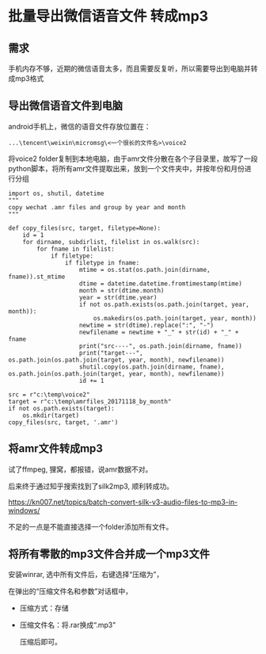 
# 批量导出微信语音文件 转成mp3

## 需求

手机内存不够，近期的微信语音太多，而且需要反复听，所以需要导出到电脑并转成mp3格式

## 导出微信语音文件到电脑

android手机上，微信的语音文件存放位置在：

```
...\tencent\weixin\micromsg\<一个很长的文件名>\voice2
```

将voice2 folder复制到本地电脑，由于amr文件分散在各个子目录里，故写了一段python脚本，将所有amr文件提取出来，放到一个文件夹中，并按年份和月份进行分组

```
import os, shutil, datetime
"""
copy wechat .amr files and group by year and month
"""

def copy_files(src, target, filetype=None):
    id = 1
    for dirname, subdirlist, filelist in os.walk(src):
        for fname in filelist:
            if filetype:
                if filetype in fname:
                    mtime = os.stat(os.path.join(dirname, fname)).st_mtime
                    dtime = datetime.datetime.fromtimestamp(mtime)
                    month = str(dtime.month)
                    year = str(dtime.year)
                    if not os.path.exists(os.path.join(target, year, month)):
                        os.makedirs(os.path.join(target, year, month))
                    newtime = str(dtime).replace(":", "-")
                    newfilename = newtime + "_" + str(id) + "_" + fname
                    print("src----", os.path.join(dirname, fname))
                    print("target---", os.path.join(os.path.join(target, year, month), newfilename))
                    shutil.copy(os.path.join(dirname, fname), os.path.join(os.path.join(target, year, month), newfilename))
                    id += 1

src = r"c:\temp\voice2"
target = r"c:\temp\amrfiles_20171118_by_month"
if not os.path.exists(target):
    os.mkdir(target)
copy_files(src, target, '.amr')
```



## 将amr文件转成mp3

试了ffmpeg, 狸窝，都报错，说amr数据不对。

后来终于通过知乎搜索找到了silk2mp3, 顺利转成功。

https://kn007.net/topics/batch-convert-silk-v3-audio-files-to-mp3-in-windows/

不足的一点是不能直接选择一个folder添加所有文件。

## 将所有零散的mp3文件合并成一个mp3文件

安装winrar, 选中所有文件后，右键选择“压缩为”，

在弹出的“压缩文件名和参数”对话框中，

- 压缩方式：存储

- 压缩文件名：将.rar换成“.mp3"

  压缩后即可。